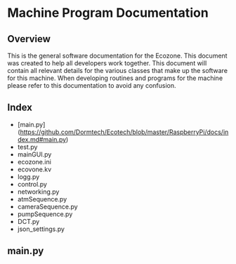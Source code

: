 # Machine Program Documentation

## Overview
This is the general software documentation for the Ecozone. This document was created to help all developers work together. This document will contain all relevant details for the various classes that make up the software for this machine. When developing routines and programs for the machine please refer to this documentation to avoid any confusion.

## Index
- [main.py] (https://github.com/Dormtech/Ecotech/blob/master/RaspberryPi/docs/index.md#main.py)
- test.py
- mainGUI.py
- ecozone.ini
- ecovone.kv
- logg.py
- control.py
- networking.py
- atmSequence.py
- cameraSequence.py
- pumpSequence.py
- DCT.py
- json_settings.py

## main.py
